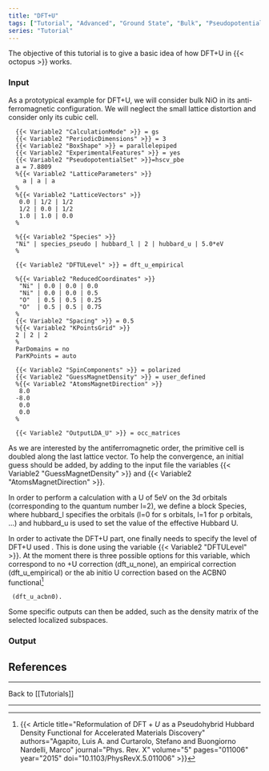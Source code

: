 ```yaml
---
title: "DFT+U"
tags: ["Tutorial", "Advanced", "Ground State", "Bulk", "Pseudopotentials", "DFT+U"]
series: "Tutorial"
---
```



The objective of this tutorial is to give a basic idea of how DFT+U in {{< octopus >}} works.

###  Input  

As a prototypical example for DFT+U, we will consider bulk NiO in its anti-ferromagnetic configuration. We will neglect the small lattice distortion and consider only its cubic cell.

```text
  {{< Variable2 "CalculationMode" >}} = gs
  {{< Variable2 "PeriodicDimensions" >}} = 3 
  {{< Variable2 "BoxShape" >}} = parallelepiped
  {{< Variable2 "ExperimentalFeatures" >}} = yes
  {{< Variable2 "PseudopotentialSet" >}}=hscv_pbe
  a = 7.8809
  %{{< Variable2 "LatticeParameters" >}}
    a | a | a
  %
  %{{< Variable2 "LatticeVectors" >}}
   0.0 | 1/2 | 1/2
   1/2 | 0.0 | 1/2
   1.0 | 1.0 | 0.0
  %
  
  %{{< Variable2 "Species" >}}
  "Ni" | species_pseudo | hubbard_l | 2 | hubbard_u | 5.0*eV
  %
  
  {{< Variable2 "DFTULevel" >}} = dft_u_empirical
  
  %{{< Variable2 "ReducedCoordinates" >}}
   "Ni" | 0.0 | 0.0 | 0.0
   "Ni" | 0.0 | 0.0 | 0.5
   "O"  | 0.5 | 0.5 | 0.25
   "O"  | 0.5 | 0.5 | 0.75
  %
  {{< Variable2 "Spacing" >}} = 0.5
  %{{< Variable2 "KPointsGrid" >}}
  2 | 2 | 2
  %
  ParDomains = no
  ParKPoints = auto
  
  {{< Variable2 "SpinComponents" >}} = polarized
  {{< Variable2 "GuessMagnetDensity" >}} = user_defined
  %{{< Variable2 "AtomsMagnetDirection" >}}
   8.0
  -8.0
   0.0
   0.0
  %
  
  {{< Variable2 "OutputLDA_U" >}} = occ_matrices
```

As we are interested by the antiferromagnetic order, the primitive cell is doubled along the last lattice vector.
To help the convergence, an initial guess should be added, by adding to the input file the variables {{< Variable2 "GuessMagnetDensity" >}} and {{< Variable2 "AtomsMagnetDirection" >}}.

In order to perform a calculation with a U of 5eV on the 3d orbitals (corresponding to the quantum number l=2),
we define a block Species, where hubbard_l specifies the orbitals (l=0 for s orbitals, l=1 for p orbitals, ...) and hubbard_u is used to set the value of the effective Hubbard U.

In order to activate the DFT+U part, one finally needs to specify the level of DFT+U used . This is done using the variable {{< Variable2 "DFTULevel" >}}. At the moment there is three possible options for this variable, which correspond to no +U correction (dft_u_none), an empirical correction (dft_u_empirical) or the ab initio U correction based on the ACBN0 functional[^footnote-1]
```text
 (dft_u_acbn0).
```

Some specific outputs can then be added, such as the density matrix of the selected localized subspaces. 

###  Output  

##  References  
<references/>

<span class=noprint><hr>
Back to [[Tutorials]]







---------------------------------------------
[^footnote-1]: {{< Article title="Reformulation of $\mathrm{DFT}+U$ as a Pseudohybrid Hubbard Density Functional for Accelerated Materials Discovery" authors="Agapito, Luis A. and Curtarolo, Stefano and Buongiorno Nardelli, Marco" journal="Phys. Rev. X" volume="5" pages="011006" year="2015" doi="10.1103/PhysRevX.5.011006" >}}

